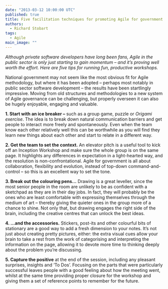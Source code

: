 ```yaml
---
date: "2013-03-12 10:00:00 UTC"
published: true
title: Five facilitation techniques for promoting Agile for government
authors:
  - Richard Stobart
tags: 
  - Agile
main_image: ""
---
```



*Although private software developers have long been fans, Agile in the public sector is only just starting to gain momentum – and it’s proving well worth the effort. Here are five tips for running fun, productive workshops.*

National government may not seem like the most obvious fit for Agile methodology, but where it has been adopted – perhaps most notably in public sector software development – the results have been startlingly impressive. Moving from old structures and methodologies to a new system of Agile governance can be challenging, but properly overseen it can also be hugely enjoyable, engaging and valuable.

**1. Start with an ice breaker –** such as a group game, puzzle or *Origami exercise*. The idea is to break down natural communication barriers and get people to interact more freely and spontaneously. Even when the team know each other relatively well this can be worthwhile as you will find they learn new things about each other and start to relate in a different way.

**2. Get the team to set the context.** An elevator pitch is a useful tool to kick off an Inception Workshop and make sure the whole group is on the same page. It highlights any differences in expectation in a light-hearted way, and the resolution is non-confrontational. Agile for government is all about collaboration, flexibility and evolution, instead of top-down command-and-control – so this is an excellent way to set the tone.

**3. Break out the colouring pens...** Drawing is a great leveller, since the most senior people in the room are unlikely to be as confident with a sketchpad as they are in their day jobs. In fact, they will probably be the ones who are least comfortable with expressing themselves through the medium of art – thereby giving the quieter ones in the group more of a chance to shine. Not only that, but drawing engages the right side of the brain, including the creative centres that can unlock the best ideas.

**4. …and the accessories.** Stickers, post-its and other colourful bits of stationary are a good way to add a fresh dimension to your notes. It’s not just about creating pretty pictures, either: the extra visual cues allow your brain to take a rest from the work of categorising and interpreting the information on the page, allowing it to devote more time to thinking deeply about the problem you’re discussing.

**5. Capture the positive** at the end of the session, including any pleasant surprises, insights and ‘To Dos’. Focusing on the parts that were particularly successful leaves people with a good feeling about how the meeting went, whilst at the same time providing proper closure for the workshop and giving them a set of reference points to remember for the future.
